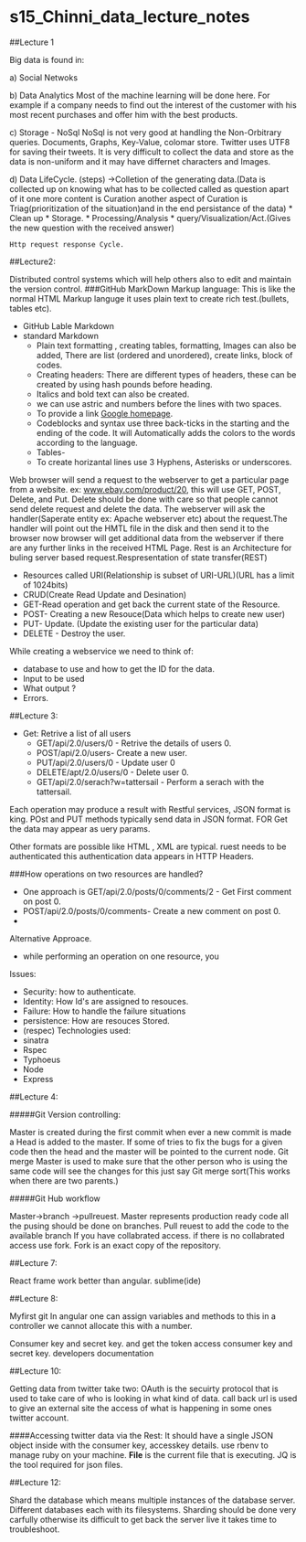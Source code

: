 # s15_Chinni_data_lecture_notes

##Lecture 1

Big data is found in:

a) Social Netwoks

b) Data Analytics
    Most of the  machine learning will be done here. For example if a company needs to find out the interest of the customer with his most recent purchases and offer him with the best products.
    
c) Storage - NoSql
     NoSql is not very good at handling the Non-Orbitrary queries. 
     Documents, Graphs, Key-Value, colomar store. 
     Twitter uses UTF8 for saving their tweets. 
     It is very difficult to collect the data and store as the data is non-uniform and it may have differnet characters and     Images. 

d) Data LifeCycle. (steps)
     ->Colletion of the generating data.(Data is collected up on knowing what has to be collected called as question apart of it one more content is Curation another aspect of Curation is Triag(prioritization of the situation)and in the end persistance of the data)
     * Clean up 
     * Storage. 
     * Processing/Analysis 
     * query/Visualization/Act.(Gives the new question with the received answer)
    
    Http request response Cycle. 
     
##Lecture2:

Distributed control systems which will help others also to edit and maintain the version control. 
###GitHub MarkDown
Markup language: This is like the normal HTML Markup languge it uses plain text to create rich test.(bullets, tables etc).  
* GitHub Lable Markdown
* standard Markdown
   * Plain text formatting , creating tables, formatting, Images can also be added, There are list (ordered and unordered), create links, block of codes.
   * Creating headers: There are different types of headers, these can be created by using hash pounds before heading. 
   * Italics and bold text can also be created. 
   * we can use astric and numbers before the lines with two spaces. 
   * To provide a link [Google homepage](www.google.com).
   * Codeblocks and syntax use three back-ticks in the starting and the ending of the code. It will Automatically adds the colors to the words according to the language. 
   * Tables-
   * To create horizantal lines use 3 Hyphens, Asterisks or underscores.  

Web browser will send a request to the webserver to get a particular page from a website. ex: www.ebay.com/product/20, this will use GET, POST, Delete, and Put. Delete should be done with care so that people cannot send delete request and delete the data. The webserver will ask the handler(Saperate entity ex: Apache webserver etc) about the request.The handler will point out the HMTL file in the disk and then send it to the browser now browser will get additional data from the webserver if there are any further links in the received HTML Page.  Rest is an Architecture for buling server based request.Respresentation of state transfer(REST)  
* Resources called URI(Relationship is subset of URI-URL)(URL has a limit of 1024bits)
* CRUD(Create Read Update and Desination)
* GET-Read operation and get back the current state of the Resource. 
* POST- Creating a new Resouce(Data which helps to create new user)
* PUT- Update. (Update the existing user for the particular data)
* DELETE - Destroy the user.  

While creating a webservice we need to think of:
* database to use and how to get the ID for the data. 
* Input to be used
* What output ?
* Errors. 

##Lecture 3:

* Get: Retrive a list of all users
  * GET/api/2.0/users/0 - Retrive the details of users 0.
  * POST/api/2.0/users- Create a new user. 
  * PUT/api/2.0/users/0 - Update user 0 
  * DELETE/apt/2.0/users/0 - Delete user 0.
  * GET/api/2.0/serach?w=tattersail - Perform a serach with the tattersail.


Each operation may produce a result with Restful services, JSON format is king. POst and PUT methods typically send data in JSON format. FOR Get the data may appear as uery params. 

Other formats are possible like HTML , XML are typical. ruest needs to be authenticated this authentication data appears in HTTP Headers. 

###How operations on two resources are handled?

* One approach is GET/api/2.0/posts/0/comments/2 - Get First comment on post 0.
* POST/api/2.0/posts/0/comments- Create a new comment on post 0.
* 
Alternative Approace.

* while performing an operation on one resource, you 

Issues:

* Security: how to authenticate.
* Identity: How Id's are assigned to resouces. 
* Failure: How to handle the failure situations
* persistence: How are resouces Stored. 
* (respec)
Technologies used: 
* sinatra
* Rspec
* Typhoeus
* Node
* Express


 
##Lecture 4:

#####Git Version controlling:

Master is created during the first commit when ever a new commit is made a Head is added to the master. If some of tries to fix the bugs for a given code then the head and the master will be pointed to the current node. Git merge Master is used to make sure that the other person who is using the same code will see the changes for this just say Git merge sort(This works when there are two parents.)

#####Git Hub workflow

Master->branch ->pullreuest. Master represents production ready code all the pusing should be done on branches. Pull reuest to add the code to the available branch If you have collabrated access. if there is no collabrated access use fork. Fork is an exact copy of the repository. 

##Lecture 7:

React frame work better than angular. sublime(ide) 

##Lecture 8:

Myfirst git In angular one can assign variables and methods to this in a controller we cannot allocate this with a number. 

Consumer key and secret key. and get the token access consumer key and secret key. 
developers documentation 

##Lecture 10:

Getting data from twitter take two: OAuth is the secuirty protocol that is used to take care of who is looking in what kind of data. call back url is used to give an external site the access of what is happening in some ones twitter account. 

####Accessing twitter data via the Rest:
    It should have a single JSON object inside with the consumer key, accesskey details. use rbenv to manage ruby on your  machine. __File__ is the current file that is executing. JQ is the tool required for json files. 

##Lecture 12: 

Shard the database which means multiple instances of the database server. Different databases each with its filesystems. Sharding should be done very carfully otherwise its difficult to get back the server live it takes time to troubleshoot. 



